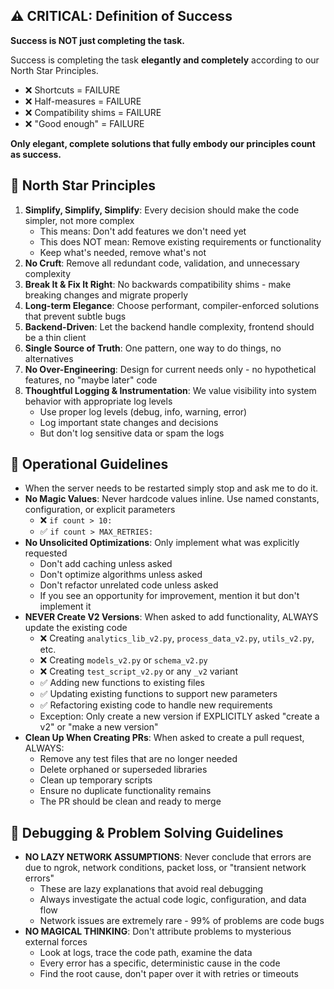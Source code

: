 ## ⚠️ CRITICAL: Definition of Success

**Success is NOT just completing the task.**

Success is completing the task **elegantly and completely** according to our North Star Principles. 

- ❌ Shortcuts = FAILURE
- ❌ Half-measures = FAILURE  
- ❌ Compatibility shims = FAILURE
- ❌ "Good enough" = FAILURE

**Only elegant, complete solutions that fully embody our principles count as success.**

## 🌟 North Star Principles

1. **Simplify, Simplify, Simplify**: Every decision should make the code simpler, not more complex
   - This means: Don't add features we don't need yet
   - This does NOT mean: Remove existing requirements or functionality
   - Keep what's needed, remove what's not
2. **No Cruft**: Remove all redundant code, validation, and unnecessary complexity
3. **Break It & Fix It Right**: No backwards compatibility shims - make breaking changes and migrate properly
4. **Long-term Elegance**: Choose performant, compiler-enforced solutions that prevent subtle bugs
5. **Backend-Driven**: Let the backend handle complexity, frontend should be a thin client
6. **Single Source of Truth**: One pattern, one way to do things, no alternatives
7. **No Over-Engineering**: Design for current needs only - no hypothetical features, no "maybe later" code
8. **Thoughtful Logging & Instrumentation**: We value visibility into system behavior with appropriate log levels
   - Use proper log levels (debug, info, warning, error)
   - Log important state changes and decisions
   - But don't log sensitive data or spam the logs

## 🤖 Operational Guidelines

- When the server needs to be restarted simply stop and ask me to do it.
- **No Magic Values**: Never hardcode values inline. Use named constants, configuration, or explicit parameters
  - ❌ `if count > 10:` 
  - ✅ `if count > MAX_RETRIES:`
- **No Unsolicited Optimizations**: Only implement what was explicitly requested
  - Don't add caching unless asked
  - Don't optimize algorithms unless asked
  - Don't refactor unrelated code unless asked
  - If you see an opportunity for improvement, mention it but don't implement it
- **NEVER Create V2 Versions**: When asked to add functionality, ALWAYS update the existing code
  - ❌ Creating `analytics_lib_v2.py`, `process_data_v2.py`, `utils_v2.py`, etc.
  - ❌ Creating `models_v2.py` or `schema_v2.py`
  - ❌ Creating `test_script_v2.py` or any `_v2` variant
  - ✅ Adding new functions to existing files
  - ✅ Updating existing functions to support new parameters
  - ✅ Refactoring existing code to handle new requirements
  - Exception: Only create a new version if EXPLICITLY asked "create a v2" or "make a new version"
- **Clean Up When Creating PRs**: When asked to create a pull request, ALWAYS:
  - Remove any test files that are no longer needed
  - Delete orphaned or superseded libraries
  - Clean up temporary scripts
  - Ensure no duplicate functionality remains
  - The PR should be clean and ready to merge

## 🚨 Debugging & Problem Solving Guidelines

- **NO LAZY NETWORK ASSUMPTIONS**: Never conclude that errors are due to ngrok, network conditions, packet loss, or "transient network errors"
  - These are lazy explanations that avoid real debugging
  - Always investigate the actual code logic, configuration, and data flow
  - Network issues are extremely rare - 99% of problems are code bugs
- **NO MAGICAL THINKING**: Don't attribute problems to mysterious external forces
  - Look at logs, trace the code path, examine the data
  - Every error has a specific, deterministic cause in the code
  - Find the root cause, don't paper over it with retries or timeouts
